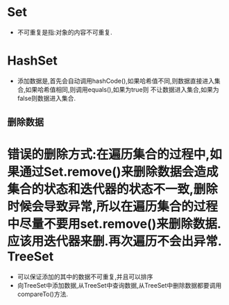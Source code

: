 Set
===
* 不可重复是指:对象的内容不可重复.

HashSet
======
* 添加数据是,首先会自动调用hashCode(),如果哈希值不同,则数据直接进入集合,如果哈希值相同,则调用equals(),如果为true则 不让数据进入集合,如果为false则数据进入集合.

删除数据
----
错误的删除方式:在遍历集合的过程中,如果通过Set.remove()来删除数据会造成集合的状态和迭代器的状态不一致,删除时候会导致异常,所以在遍历集合的过程中尽量不要用set.remove()来删除数据.
应该用迭代器来删.再次遍历不会出异常.
TreeSet
=======
* 可以保证添加的其中的数据不可重复,并且可以排序
* 向TreeSet中添加数据,从TreeSet中查询数据,从TreeSet中删除数据都要调用compareTo()方法.